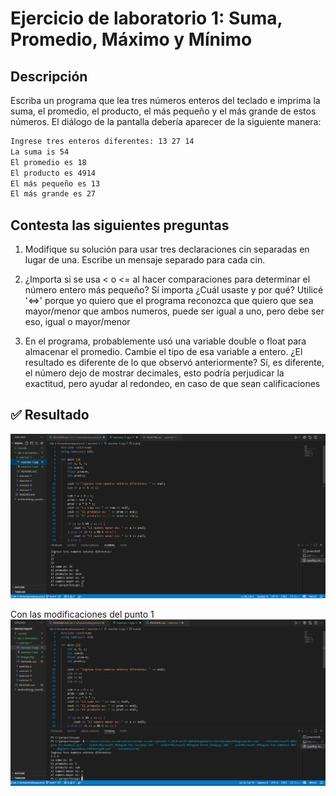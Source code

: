 # Ejercicio de laboratorio 1: Suma, Promedio, Máximo y Mínimo

## Descripción

Escriba un programa que lea tres números enteros del teclado e imprima la suma, el promedio, el producto, el más pequeño y el más grande de estos números. El diálogo de la pantalla debería aparecer de la siguiente manera:

```cmd
Ingrese tres enteros diferentes: 13 27 14
La suma is 54
El promedio es 18
El producto es 4914
El más pequeño es 13
El más grande es 27
```

## Contesta las siguientes preguntas

1. Modifique su solución para usar tres declaraciones cin separadas en lugar de una. Escribe un mensaje separado para cada cin.

2. ¿Importa si se usa < o <= al hacer comparaciones para determinar el número entero más pequeño? Sí importa ¿Cuál usaste y por qué? Utilicé '<=>' porque yo quiero que el programa reconozca que quiero que sea mayor/menor que ambos numeros, puede ser igual a uno, pero debe ser eso, igual o mayor/menor

3. En el programa, probablemente usó una variable double o float para almacenar el promedio. Cambie el tipo de esa variable a entero. ¿El resultado es diferente de lo que observó anteriormente? Sí, es diferente, el número dejo de mostrar decimales, esto podría perjudicar la exactitud, pero ayudar al redondeo, en caso de que sean calificaciones

## ✅ Resultado

![alt text](image.png)

Con las modificaciones del punto 1
![alt text](image-1.png)